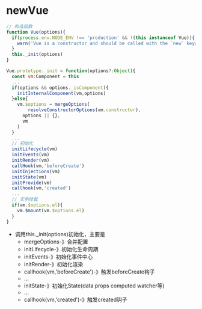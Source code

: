 # newVue

```javascript
// 构造函数
function Vue(options){
  if(process.env.NODE_ENV !== 'production' && !(this instanceof Vue)){
    warn('Vue is a constructor and should be called with the `new` keyword')
  }
  this._init(options)
}
```

```javascript
Vue.prototype._init = function(options?:Object){
  const vm:Component = this
  ...
  if(options && options._isComponent){
    initInternalComponent(vm,options)
  }else{
    vm.$options = mergeOptions(
    	resolveConstructorOptions(vm.constructor),
      options || {},
      vm
    )
  }
  ...
  // 初始化
  initLifecycle(vm)
  initEvents(vm)
  initRender(vm)
  callHook(vm,'beforeCreate')
  initInjections(vm)
  initState(vm)
  initProvide(vm)
  callhook(vm,'created')
  ...
  // 实例挂载
  if(vm.$options.el){
    vm.$mount(vm.$options.el)
  }
}
```

* 调用this._init(options)初始化，主要是
  * mergeOptions-》合并配置
  * initLifecycle-》初始化生命周期
  * initEvents-》初始化事件中心
  * initRender-》初始化渲染
  * callhook(vm,'beforeCreate')-》触发beforeCreate钩子
  * … 
  * initState-》初始化State(data props  computed watcher等)
  * ...
  * callhook(vm,'created')-》触发created钩子

